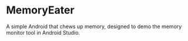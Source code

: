 # MemoryEater
A simple Android that chews up memory, designed to demo the memory monitor tool in Android Studio.
